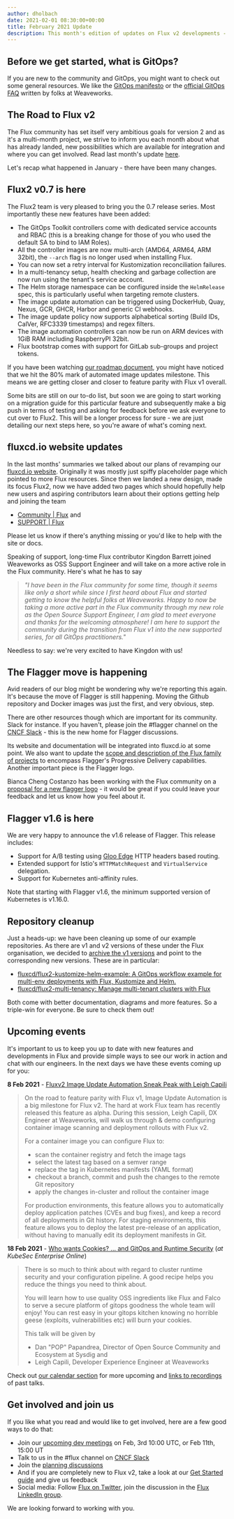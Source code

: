 ```yaml
---
author: dholbach
date: 2021-02-01 08:30:00+00:00
title: February 2021 Update
description: This month's edition of updates on Flux v2 developments - 0.7 release, Flagger 1.6 release, project and website changes, new events and more.
---
```


## Before we get started, what is GitOps?

If you are new to the community and GitOps, you might want to check out
some general resources. We like the [GitOps
manifesto](https://www.weave.works/blog/what-is-gitops-really) or the
[official GitOps FAQ](https://www.weave.works/blog/the-official-gitops-faq)
written by folks at Weaveworks.

## The Road to Flux v2

The Flux community has set itself very ambitious goals for version 2 and
as it's a multi-month project, we strive to inform you each month about
what has already landed, new possibilities which are available for
integration and where you can get involved. Read last month's update
[here](/blog/2021/01/january-2021-update/).

Let's recap what happened in January - there have been many changes.

## Flux2 v0.7 is here

The Flux2 team is very pleased to bring you the 0.7 release series. Most
importantly these new features have been added:

- The GitOps Toolkit controllers come with dedicated service accounts
  and RBAC (this is a breaking change for those of you who used the
  default SA to bind to IAM Roles).
- All the controller images are now multi-arch (AMD64, ARM64, ARM
  32bit), the `--arch` flag is no longer used when installing Flux.
- You can now set a retry interval for Kustomization reconciliation
  failures.
- In a multi-tenancy setup, health checking and garbage collection are
  now run using the tenant\'s service account.
- The Helm storage namespace can be configured inside the `HelmRelease`
  spec, this is particularly useful when targeting remote clusters.
- The image update automation can be triggered using DockerHub, Quay,
  Nexus, GCR, GHCR, Harbor and generic CI webhooks.
- The image update policy now supports alphabetical sorting (Build
  IDs, CalVer, RFC3339 timestamps) and regex filters.
- The image automation controllers can now be run on ARM devices with
  1GiB RAM including RaspberryPI 32bit.
- Flux bootstrap comes with support for GitLab sub-groups and project
  tokens.

If you have been watching [our roadmap
document](https://toolkit.fluxcd.io/roadmap/), you might have noticed
that we hit the 80% mark of automated image updates milestone. This
means we are getting closer and closer to feature parity with Flux v1
overall.

Some bits are still on our to-do list, but soon we are going to start
working on a migration guide for this particular feature and
subsequently make a big push in terms of testing and asking for feedback
before we ask everyone to cut over to Flux2. This will be a longer
process for sure - we are just detailing our next steps here, so you're
aware of what's coming next.

## fluxcd.io website updates

In the last months' summaries we talked about our plans of revamping our
[fluxcd.io website](https://fluxcd.io/). Originally it was mostly just
spiffy placeholder page which pointed to more Flux resources. Since then
we landed a new design, made its focus Flux2, now we have added two pages
which should hopefully help new users and aspiring contributors learn
about their options getting help and joining the team

- [Community \| Flux](https://fluxcd.io/community/) and
- [SUPPORT \| Flux](https://fluxcd.io/support/)

Please let us know if there's anything missing or you'd like to help
with the site or docs.

Speaking of support, long-time Flux contributor Kingdon Barrett joined
Weaveworks as OSS Support Engineer and will take on a more active role
in the Flux community. Here's what he has to say

> *\"I have been in the Flux community for some time, though it seems
> like only a short while since I first heard about Flux and started
> getting to know the helpful folks at Weaveworks. Happy to now be
> taking a more active part in the Flux community through my new role as
> the Open Source Support Engineer, I am glad to meet everyone and
> thanks for the welcoming atmosphere! I am here to support the
> community during the transition from Flux v1 into the new supported
> series, for all GitOps practitioners.\"*

Needless to say: we're very excited to have Kingdon with us!

## The Flagger move is happening

Avid readers of our blog might be wondering why we're reporting this
again. It's because the move of Flagger is still happening. Moving the
Github repository and Docker images was just the first, and very
obvious, step.

There are other resources though which are important for its community.
Slack for instance. If you haven't, please join the \#flagger channel on
the [CNCF Slack](https://slack.cncf.io) - this is the new home for Flagger
discussions.

Its website and documentation will be integrated into fluxcd.io at some
point. We also want to update the [scope and description of the Flux
family of projects](https://github.com/fluxcd/flux2/discussions/620) to
encompass Flagger's Progressive Delivery capabilities. Another important
piece is the Flagger logo.

Bianca Cheng Costanzo has been working with the Flux community on a
[proposal for a new flagger
logo](https://github.com/fluxcd/flux2/discussions/653) - it would be
great if you could leave your feedback and let us know how you feel
about it.

## Flagger v1.6 is here

We are very happy to announce the v1.6 release of Flagger. This release
includes:

- Support for A/B testing using [Gloo
  Edge](https://docs.flagger.app/tutorials/gloo-progressive-delivery)
  HTTP headers based routing.
- Extended support for Istio\'s `HTTPMatchRequest` and `VirtualService`
  delegation.
- Support for Kubernetes anti-affinity rules.

Note that starting with Flagger v1.6, the minimum supported version of
Kubernetes is v1.16.0.

## Repository cleanup

Just a heads-up: we have been cleaning up some of our example
repositories. As there are v1 and v2 versions of these under the Flux
organisation, we decided to [archive the v1
versions](https://github.com/fluxcd/community/issues/50) and point to
the corresponding new versions. These are in particular:

- [fluxcd/flux2-kustomize-helm-example: A GitOps workflow example for
   multi-env deployments with Flux, Kustomize and
   Helm.](https://github.com/fluxcd/flux2-kustomize-helm-example)
- [fluxcd/flux2-multi-tenancy: Manage multi-tenant clusters with
   Flux](https://github.com/fluxcd/flux2-multi-tenancy)

Both come with better documentation, diagrams and more features. So a
triple-win for everyone. Be sure to check them out!

## Upcoming events

It's important to us to keep you up to date with new features and
developments in Flux and provide simple ways to see our work in action
and chat with our engineers. In the next days we have these events
coming up for you:

**8 Feb 2021** - [Fluxv2 Image Update Automation Sneak Peak with Leigh
Capili](https://www.meetup.com/GitOps-Community/events/275745174/)

> On the road to feature parity with Flux v1, Image Update Automation is
> a big milestone for Flux v2. The hard at work Flux team has recently
> released this feature as alpha. During this session, Leigh Capili, DX
> Engineer at Weaveworks, will walk us through & demo configuring
> container image scanning and deployment rollouts with Flux v2.
>
> For a container image you can configure Flux to:
>
> - scan the container registry and fetch the image tags
> - select the latest tag based on a semver range
> - replace the tag in Kubernetes manifests (YAML format)
> - checkout a branch, commit and push the changes to the remote Git
>   repository
> - apply the changes in-cluster and rollout the container image
>
> For production environments, this feature allows you to automatically
> deploy application patches (CVEs and bug fixes), and keep a record of
> all deployments in Git history. For staging environments, this feature
> allows you to deploy the latest pre-release of an application, without
> having to manually edit its deployment manifests in Git.

**18 Feb 2021** - [Who wants Cookies? ... and GitOps and Runtime
Security](https://kubesec.aquasec.com/enterprise_online_na_2021)
(*at KubeSec Enterprise Online*)

> There is so much to think about with regard to cluster runtime
> security and your configuration pipeline. A good recipe helps you
> reduce the things you need to think about.
>
> You will learn how to use quality OSS ingredients like Flux and Falco
> to serve a secure platform of gitops goodness the whole team will
> enjoy! You can rest easy in your gitops kitchen knowing no horrible
> geese (exploits, vulnerabilities etc) will burn your cookies.
>
> This talk will be given by
>
> - Dan "POP" Papandrea, Director of Open Source Community and Ecosystem
>   at Sysdig and
> - Leigh Capili, Developer Experience Engineer at Weaveworks

Check out [our calendar section](/#calendar) for more upcoming
and [links to recordings](/community#talks) of past talks.

## Get involved and join us

If you like what you read and would like to get involved, here are a few
good ways to do that:

- Join our [upcoming dev meetings](/community/#meetings) on
  Feb, 3rd 10:00 UTC, or Feb 11th, 15:00 UT
- Talk to us in the \#flux channel on [CNCF Slack](https://slack.cncf.io/)
- Join the [planning discussions](https://github.com/fluxcd/flux2/discussions)
- And if you are completely new to Flux v2, take a look at our [Get
  Started guide](https://toolkit.fluxcd.io/get-started/) and give us feedback
- Social media: Follow [Flux on Twitter](https://twitter.com/fluxcd), join the
  discussion in the [Flux LinkedIn group](https://www.linkedin.com/groups/8985374/).

We are looking forward to working with you.
